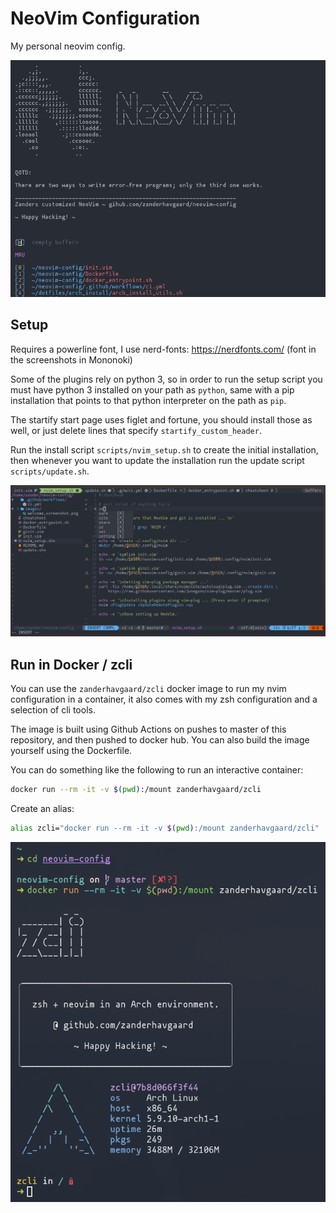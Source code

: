 # NeoVim Configuration
My personal neovim config.

![Banner screenshot](images/welcome_screenshot.png)

## Setup
Requires a powerline font, I use nerd-fonts: https://nerdfonts.com/ (font in the screenshots in Mononoki)

Some of the plugins rely on python 3, so in order to run the setup script you must have python 3 installed on your path as `python`, same with a pip installation that points to that python interpreter on the path as `pip`.

The startify start page uses figlet and fortune, you should install those as well, or just delete lines that specify `startify_custom_header`.

Run the install script `scripts/nvim_setup.sh` to create the initial installation, then whenever you want to update the installation run the update script `scripts/update.sh`.

![Editor Screenshot](images/editor_screenshot.png)

## Run in Docker / zcli

You can use the `zanderhavgaard/zcli` docker image to run my nvim configuration in a container, it also comes with my zsh configuration and a selection of cli tools.

The image is built using Github Actions on pushes to master of this repository, and then pushed to docker hub.
You can also build the image yourself using the Dockerfile.

You can do something like the following to run an interactive container:
```bash
docker run --rm -it -v $(pwd):/mount zanderhavgaard/zcli
```

Create an alias:
```bash
alias zcli="docker run --rm -it -v $(pwd):/mount zanderhavgaard/zcli"
```

![zcli Screenshot](images/zcli_screenshot.png)
